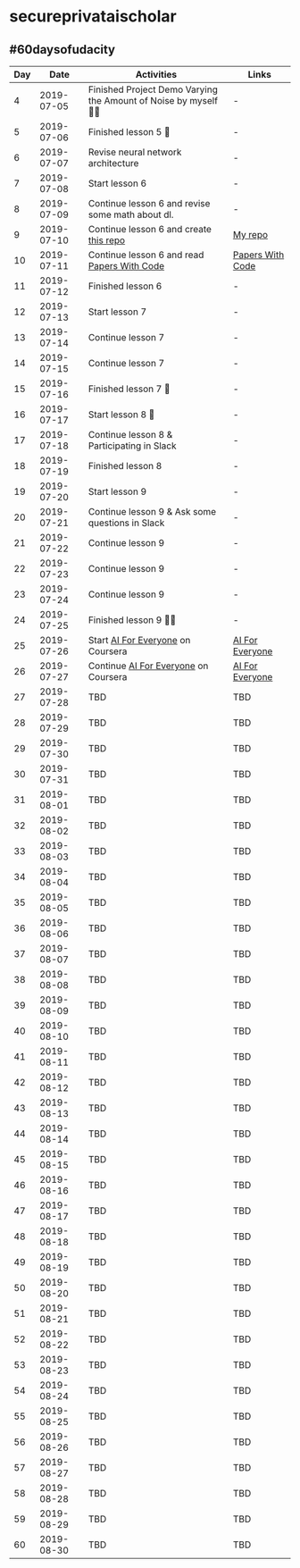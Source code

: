 # secureprivataischolar

## #60daysofudacity

| Day  | Date | Activities | Links |
| --- | --- | --- | --- |
| 4 | 2019-07-05 | Finished Project Demo Varying the Amount of Noise by myself 💯😂 | - |
| 5 | 2019-07-06 | Finished lesson 5 🙌 | - |
| 6 | 2019-07-07 | Revise neural network architecture | - |
| 7 | 2019-07-08 | Start lesson 6 | - |
| 8 | 2019-07-09 | Continue lesson 6 and revise some math about dl. | - |
| 9 | 2019-07-10 | Continue lesson 6 and create [this repo](https://github.com/TheBear44/secureprivataischolar) | [My repo](https://github.com/TheBear44/secureprivataischolar) |
| 10 | 2019-07-11 | Continue lesson 6 and read [Papers With Code](https://paperswithcode.com/) | [Papers With Code](https://paperswithcode.com/) |
| 11 | 2019-07-12 | Finished lesson 6 | - |
| 12 | 2019-07-13 | Start lesson 7 | - |
| 13 | 2019-07-14 | Continue lesson 7  | - |
| 14 | 2019-07-15 | Continue lesson 7 | - |
| 15 | 2019-07-16 | Finished lesson 7 🤯 | - |
| 16 | 2019-07-17 | Start lesson 8 🎈 | - |
| 17 | 2019-07-18 | Continue lesson 8 & Participating in Slack | - |
| 18 | 2019-07-19 | Finished lesson 8 | - |
| 19 | 2019-07-20 | Start lesson 9 | - |
| 20 | 2019-07-21 | Continue lesson 9 & Ask some questions in Slack | - |
| 21 | 2019-07-22 | Continue lesson 9 | - |
| 22 | 2019-07-23 | Continue lesson 9 | - |
| 23 | 2019-07-24 | Continue lesson 9 | - |
| 24 | 2019-07-25 | Finished lesson 9 🎉🎉 | - |
| 25 | 2019-07-26 | Start [AI For Everyone](https://www.coursera.org/learn/ai-for-everyone) on Coursera | [AI For Everyone](https://www.coursera.org/learn/ai-for-everyone) |
| 26 | 2019-07-27 | Continue [AI For Everyone](https://www.coursera.org/learn/ai-for-everyone) on Coursera | [AI For Everyone](https://www.coursera.org/learn/ai-for-everyone) |
| 27 | 2019-07-28 | TBD | TBD |
| 28 | 2019-07-29 | TBD | TBD |
| 29 | 2019-07-30 | TBD | TBD |
| 30 | 2019-07-31 | TBD | TBD |
| 31 | 2019-08-01 | TBD | TBD |
| 32 | 2019-08-02 | TBD | TBD |
| 33 | 2019-08-03 | TBD | TBD |
| 34 | 2019-08-04 | TBD | TBD |
| 35 | 2019-08-05 | TBD | TBD |
| 36 | 2019-08-06 | TBD | TBD |
| 37 | 2019-08-07 | TBD | TBD |
| 38 | 2019-08-08 | TBD | TBD |
| 39 | 2019-08-09 | TBD | TBD |
| 40 | 2019-08-10 | TBD | TBD |
| 41 | 2019-08-11 | TBD | TBD |
| 42 | 2019-08-12 | TBD | TBD |
| 43 | 2019-08-13 | TBD | TBD |
| 44 | 2019-08-14 | TBD | TBD |
| 45 | 2019-08-15 | TBD | TBD |
| 46 | 2019-08-16 | TBD | TBD |
| 47 | 2019-08-17 | TBD | TBD |
| 48 | 2019-08-18 | TBD | TBD |
| 49 | 2019-08-19 | TBD | TBD |
| 50 | 2019-08-20 | TBD | TBD |
| 51 | 2019-08-21 | TBD | TBD |
| 52 | 2019-08-22 | TBD | TBD |
| 53 | 2019-08-23 | TBD | TBD |
| 54 | 2019-08-24 | TBD | TBD |
| 55 | 2019-08-25 | TBD | TBD |
| 56 | 2019-08-26 | TBD | TBD |
| 57 | 2019-08-27 | TBD | TBD |
| 58 | 2019-08-28 | TBD | TBD |
| 59 | 2019-08-29 | TBD | TBD |
| 60 | 2019-08-30 | TBD | TBD |
